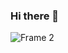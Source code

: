 ### Hi there 👋


![Frame 2](https://user-images.githubusercontent.com/68653294/116823721-01290480-ab54-11eb-97d4-e2fd750e5114.png)
